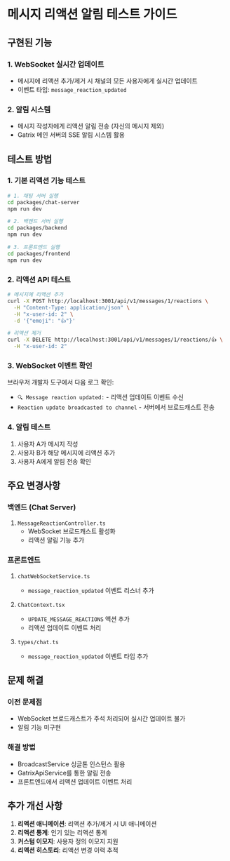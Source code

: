 # 메시지 리액션 알림 테스트 가이드

## 구현된 기능

### 1. WebSocket 실시간 업데이트
- 메시지에 리액션 추가/제거 시 채널의 모든 사용자에게 실시간 업데이트
- 이벤트 타입: `message_reaction_updated`

### 2. 알림 시스템
- 메시지 작성자에게 리액션 알림 전송 (자신의 메시지 제외)
- Gatrix 메인 서버의 SSE 알림 시스템 활용

## 테스트 방법

### 1. 기본 리액션 기능 테스트
```bash
# 1. 채팅 서버 실행
cd packages/chat-server
npm run dev

# 2. 백엔드 서버 실행
cd packages/backend
npm run dev

# 3. 프론트엔드 실행
cd packages/frontend
npm run dev
```

### 2. 리액션 API 테스트
```bash
# 메시지에 리액션 추가
curl -X POST http://localhost:3001/api/v1/messages/1/reactions \
  -H "Content-Type: application/json" \
  -H "x-user-id: 2" \
  -d '{"emoji": "👍"}'

# 리액션 제거
curl -X DELETE http://localhost:3001/api/v1/messages/1/reactions/👍 \
  -H "x-user-id: 2"
```

### 3. WebSocket 이벤트 확인
브라우저 개발자 도구에서 다음 로그 확인:
- `🔍 Message reaction updated:` - 리액션 업데이트 이벤트 수신
- `Reaction update broadcasted to channel` - 서버에서 브로드캐스트 전송

### 4. 알림 테스트
1. 사용자 A가 메시지 작성
2. 사용자 B가 해당 메시지에 리액션 추가
3. 사용자 A에게 알림 전송 확인

## 주요 변경사항

### 백엔드 (Chat Server)
1. `MessageReactionController.ts`
   - WebSocket 브로드캐스트 활성화
   - 리액션 알림 기능 추가

### 프론트엔드
1. `chatWebSocketService.ts`
   - `message_reaction_updated` 이벤트 리스너 추가

2. `ChatContext.tsx`
   - `UPDATE_MESSAGE_REACTIONS` 액션 추가
   - 리액션 업데이트 이벤트 처리

3. `types/chat.ts`
   - `message_reaction_updated` 이벤트 타입 추가

## 문제 해결

### 이전 문제점
- WebSocket 브로드캐스트가 주석 처리되어 실시간 업데이트 불가
- 알림 기능 미구현

### 해결 방법
- BroadcastService 싱글톤 인스턴스 활용
- GatrixApiService를 통한 알림 전송
- 프론트엔드에서 리액션 업데이트 이벤트 처리

## 추가 개선 사항

1. **리액션 애니메이션**: 리액션 추가/제거 시 UI 애니메이션
2. **리액션 통계**: 인기 있는 리액션 통계
3. **커스텀 이모지**: 사용자 정의 이모지 지원
4. **리액션 히스토리**: 리액션 변경 이력 추적
